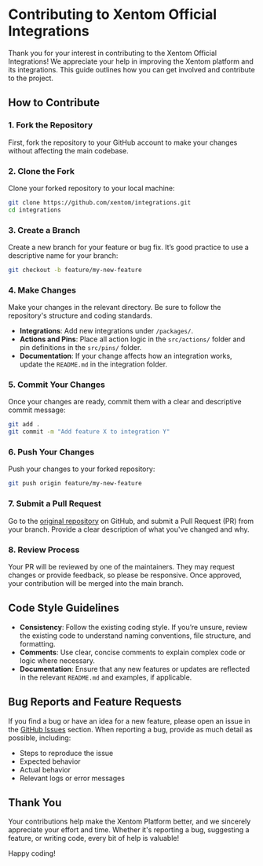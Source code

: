 # Contributing to Xentom Official Integrations

Thank you for your interest in contributing to the Xentom Official Integrations! We appreciate your help in improving the Xentom platform and its integrations. This guide outlines how you can get involved and contribute to the project.

## How to Contribute

### 1. Fork the Repository

First, fork the repository to your GitHub account to make your changes without affecting the main codebase.

### 2. Clone the Fork

Clone your forked repository to your local machine:

```bash
git clone https://github.com/xentom/integrations.git
cd integrations
```

### 3. Create a Branch

Create a new branch for your feature or bug fix. It’s good practice to use a descriptive name for your branch:

```bash
git checkout -b feature/my-new-feature
```

### 4. Make Changes

Make your changes in the relevant directory. Be sure to follow the repository's structure and coding standards.

- **Integrations**: Add new integrations under `/packages/`.
- **Actions and Pins**: Place all action logic in the `src/actions/` folder and pin definitions in the `src/pins/` folder.
- **Documentation**: If your change affects how an integration works, update the `README.md` in the integration folder.

### 5. Commit Your Changes

Once your changes are ready, commit them with a clear and descriptive commit message:

```bash
git add .
git commit -m "Add feature X to integration Y"
```

### 6. Push Your Changes

Push your changes to your forked repository:

```bash
git push origin feature/my-new-feature
```

### 7. Submit a Pull Request

Go to the [original repository](https://github.com/xentom/integrations) on GitHub, and submit a Pull Request (PR) from your branch. Provide a clear description of what you've changed and why.

### 8. Review Process

Your PR will be reviewed by one of the maintainers. They may request changes or provide feedback, so please be responsive. Once approved, your contribution will be merged into the main branch.

## Code Style Guidelines

- **Consistency**: Follow the existing coding style. If you’re unsure, review the existing code to understand naming conventions, file structure, and formatting.
- **Comments**: Use clear, concise comments to explain complex code or logic where necessary.
- **Documentation**: Ensure that any new features or updates are reflected in the relevant `README.md` and examples, if applicable.

## Bug Reports and Feature Requests

If you find a bug or have an idea for a new feature, please open an issue in the [GitHub Issues](https://github.com/xentom/integrations/issues) section. When reporting a bug, provide as much detail as possible, including:

- Steps to reproduce the issue
- Expected behavior
- Actual behavior
- Relevant logs or error messages

## Thank You

Your contributions help make the Xentom Platform better, and we sincerely appreciate your effort and time. Whether it's reporting a bug, suggesting a feature, or writing code, every bit of help is valuable!

Happy coding!
